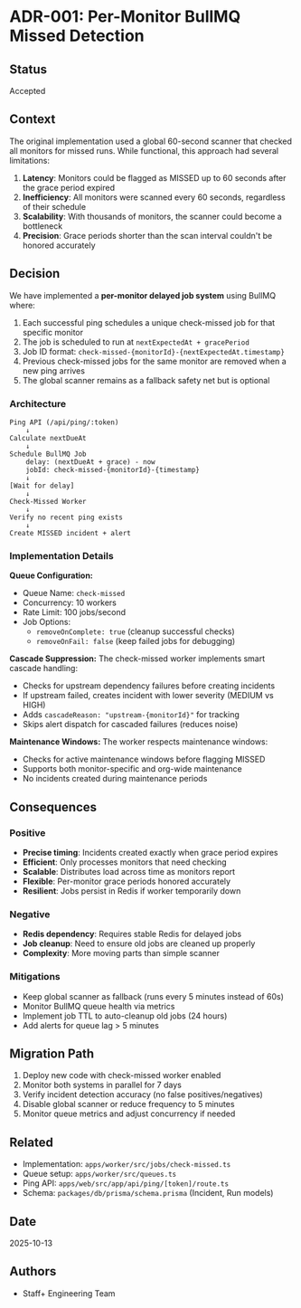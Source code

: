 # ADR-001: Per-Monitor BullMQ Missed Detection

## Status
Accepted

## Context
The original implementation used a global 60-second scanner that checked all monitors for missed runs. While functional, this approach had several limitations:

1. **Latency**: Monitors could be flagged as MISSED up to 60 seconds after the grace period expired
2. **Inefficiency**: All monitors were scanned every 60 seconds, regardless of their schedule
3. **Scalability**: With thousands of monitors, the scanner could become a bottleneck
4. **Precision**: Grace periods shorter than the scan interval couldn't be honored accurately

## Decision
We have implemented a **per-monitor delayed job system** using BullMQ where:

1. Each successful ping schedules a unique check-missed job for that specific monitor
2. The job is scheduled to run at `nextExpectedAt + gracePeriod`
3. Job ID format: `check-missed-{monitorId}-{nextExpectedAt.timestamp}`
4. Previous check-missed jobs for the same monitor are removed when a new ping arrives
5. The global scanner remains as a fallback safety net but is optional

### Architecture

```
Ping API (/api/ping/:token)
    ↓
Calculate nextDueAt
    ↓
Schedule BullMQ Job
    delay: (nextDueAt + grace) - now
    jobId: check-missed-{monitorId}-{timestamp}
    ↓
[Wait for delay]
    ↓
Check-Missed Worker
    ↓
Verify no recent ping exists
    ↓
Create MISSED incident + alert
```

### Implementation Details

**Queue Configuration:**
- Queue Name: `check-missed`
- Concurrency: 10 workers
- Rate Limit: 100 jobs/second
- Job Options:
  - `removeOnComplete: true` (cleanup successful checks)
  - `removeOnFail: false` (keep failed jobs for debugging)

**Cascade Suppression:**
The check-missed worker implements smart cascade handling:
- Checks for upstream dependency failures before creating incidents
- If upstream failed, creates incident with lower severity (MEDIUM vs HIGH)
- Adds `cascadeReason: "upstream-{monitorId}"` for tracking
- Skips alert dispatch for cascaded failures (reduces noise)

**Maintenance Windows:**
The worker respects maintenance windows:
- Checks for active maintenance windows before flagging MISSED
- Supports both monitor-specific and org-wide maintenance
- No incidents created during maintenance periods

## Consequences

### Positive
- **Precise timing**: Incidents created exactly when grace period expires
- **Efficient**: Only processes monitors that need checking
- **Scalable**: Distributes load across time as monitors report
- **Flexible**: Per-monitor grace periods honored accurately
- **Resilient**: Jobs persist in Redis if worker temporarily down

### Negative
- **Redis dependency**: Requires stable Redis for delayed jobs
- **Job cleanup**: Need to ensure old jobs are cleaned up properly
- **Complexity**: More moving parts than simple scanner

### Mitigations
- Keep global scanner as fallback (runs every 5 minutes instead of 60s)
- Monitor BullMQ queue health via metrics
- Implement job TTL to auto-cleanup old jobs (24 hours)
- Add alerts for queue lag > 5 minutes

## Migration Path
1. Deploy new code with check-missed worker enabled
2. Monitor both systems in parallel for 7 days
3. Verify incident detection accuracy (no false positives/negatives)
4. Disable global scanner or reduce frequency to 5 minutes
5. Monitor queue metrics and adjust concurrency if needed

## Related
- Implementation: `apps/worker/src/jobs/check-missed.ts`
- Queue setup: `apps/worker/src/queues.ts`
- Ping API: `apps/web/src/app/api/ping/[token]/route.ts`
- Schema: `packages/db/prisma/schema.prisma` (Incident, Run models)

## Date
2025-10-13

## Authors
- Staff+ Engineering Team

